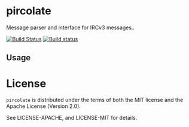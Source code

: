 # pircolate

Message parser and interface for IRCv3 messages..

[![Build Status](https://travis-ci.org/Mr-Byte/pircolate.svg?branch=master)](https://travis-ci.org/Mr-Byte/pircolate)
[![Build status](https://ci.appveyor.com/api/projects/status/mvdkb8gca7kw5lnn/branch/master?svg=true)](https://ci.appveyor.com/project/Mr-Byte/pircolate/branch/master)

## Usage

# License

`pircolate` is distributed under the terms of both the MIT license
and the Apache License (Version 2.0).

See LICENSE-APACHE, and LICENSE-MIT for details.
